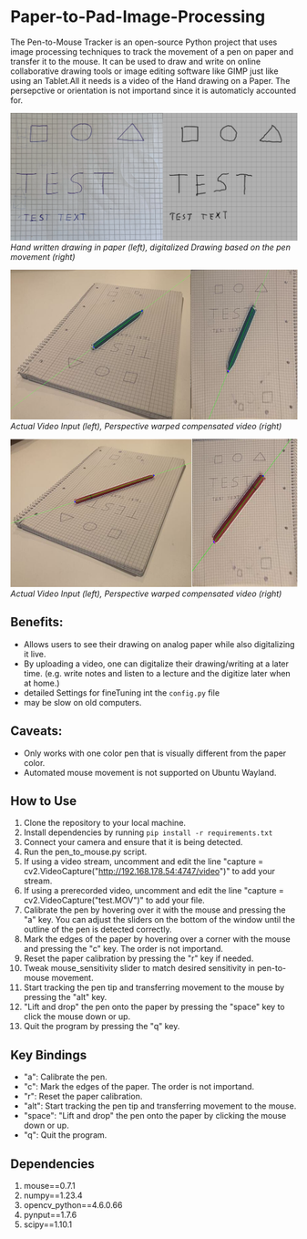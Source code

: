 # Paper-to-Pad-Image-Processing
The Pen-to-Mouse Tracker is an open-source Python project that uses image processing techniques to track the movement of a pen on paper and transfer it to the mouse. It can be used to draw and write on online collaborative drawing tools or image editing software like GIMP just like using an Tablet.All it needs is a video of the Hand drawing on a Paper. The persepctive or orientation is not importand since it is automaticly accounted for.

![Demo Drawing](https://github.com/lennart-rth/Paper_to_Pad_Image_Processing/blob/master/test.png)\
*Hand written drawing in paper (left), digitalized Drawing based on the pen movement (right)*

![Actual Video Input (left), Perspective warped compensated video (right)](https://github.com/lennart-rth/Paper_to_Pad_Image_Processing/blob/master/demo_green.png)\
*Actual Video Input (left), Perspective warped compensated video (right)*

![Actual Video Input (left), Perspective warped compensated video (right)](https://github.com/lennart-rth/Paper_to_Pad_Image_Processing/blob/master/demo_red.png)\
*Actual Video Input (left), Perspective warped compensated video (right)*

## Benefits:
- Allows users to see their drawing on analog paper while also digitalizing it live.
- By uploading a video, one can digitalize their drawing/writing at a later time. (e.g. write notes and listen to a lecture and the digitize later when at home.)
- detailed Settings for fineTuning int the `config.py` file
- may be slow on old computers.

## Caveats:
- Only works with one color pen that is visually different from the paper color.
- Automated mouse movement is not supported on Ubuntu Wayland.

## How to Use
1. Clone the repository to your local machine.
2. Install dependencies by running `pip install -r requirements.txt`
3. Connect your camera and ensure that it is being detected.
4. Run the pen_to_mouse.py script.
5. If using a video stream, uncomment and edit the line "capture = cv2.VideoCapture("http://192.168.178.54:4747/video")" to add your stream.
6. If using a prerecorded video, uncomment and edit the line "capture = cv2.VideoCapture("test.MOV")" to add your file.
7. Calibrate the pen by hovering over it with the mouse and pressing the "a" key. You can adjust the sliders on the bottom of the window until the outline of the pen is detected correctly.
8. Mark the edges of the paper by hovering over a corner with the mouse and pressing the "c" key. The order is not importand.
9. Reset the paper calibration by pressing the "r" key if needed.
10. Tweak mouse_sensitivity slider to match desired sensitivity in pen-to-mouse movement.
11. Start tracking the pen tip and transferring movement to the mouse by pressing the "alt" key.
12. "Lift and drop" the pen onto the paper by pressing the "space" key to click the mouse down or up.
13. Quit the program by pressing the "q" key.


## Key Bindings
- "a": Calibrate the pen.
- "c": Mark the edges of the paper. The order is not importand.
- "r": Reset the paper calibration.
- "alt": Start tracking the pen tip and transferring movement to the mouse.
- "space": "Lift and drop" the pen onto the paper by clicking the mouse down or up.
- "q": Quit the program.

## Dependencies
1.  mouse==0.7.1
2.  numpy==1.23.4
3.  opencv_python==4.6.0.66
4.  pynput==1.7.6
5.  scipy==1.10.1
